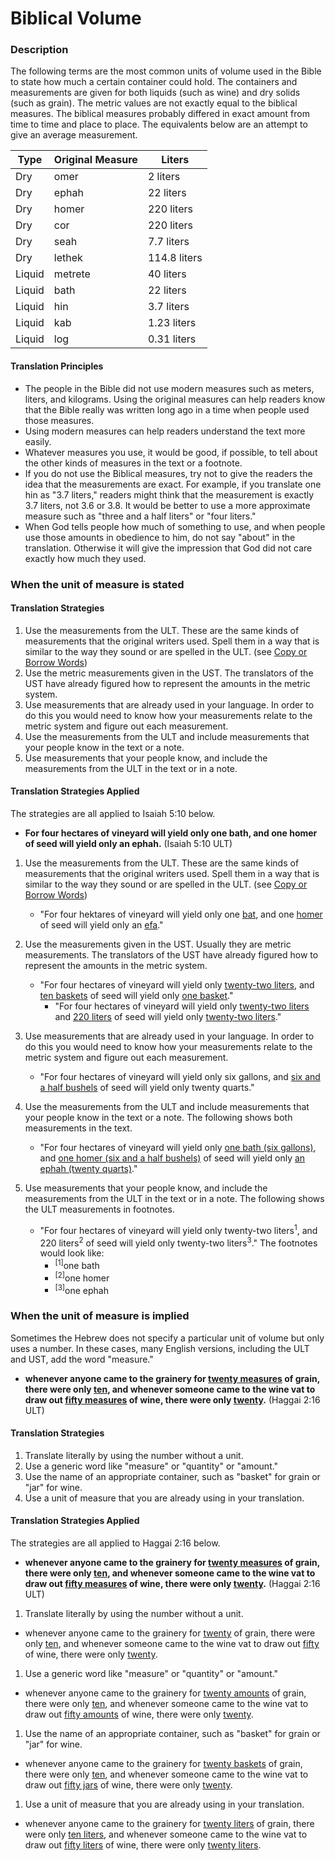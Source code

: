 # Biblical Volume #

### Description

The following terms are the most common units of volume used in the Bible to state how much a certain container could hold. The containers and measurements are given for both liquids (such as wine) and dry solids (such as grain). The metric values are not exactly equal to the biblical measures. The biblical measures probably differed in exact amount from time to time and place to place. The equivalents below are an attempt to give an average measurement.

| Type |  Original Measure |   Liters |
| -------- | -------- | -------- |
| Dry |  omer |  2 liters |
| Dry |  ephah |  22 liters |
| Dry |  homer |  220 liters |
| Dry |  cor |  220 liters |
| Dry |  seah |  7.7 liters |
| Dry |  lethek |  114.8 liters |
| Liquid |  metrete |  40 liters |
| Liquid |  bath |  22 liters |
| Liquid |  hin |  3.7 liters |
| Liquid |  kab |  1.23 liters |
| Liquid |  log |  0.31 liters |

#### Translation Principles

* The people in the Bible did not use modern measures such as meters, liters, and kilograms. Using the original measures can help readers know that the Bible really was written long ago in a time when people used those measures.
* Using modern measures can help readers understand the text more easily.
* Whatever measures you use, it would be good, if possible, to tell about the other kinds of measures in the text or a footnote.
* If you do not use the Biblical measures, try not to give the readers the idea that the measurements are exact. For example, if you translate one hin as "3.7 liters," readers might think that the measurement is exactly 3.7 liters, not 3.6 or 3.8. It would be better to use a more approximate measure such as "three and a half liters" or "four liters."
* When God tells people how much of something to use, and when people use those amounts in obedience to him, do not say "about" in the translation. Otherwise it will give the impression that God did not care exactly how much they used.

### When the unit of measure is stated

#### Translation Strategies

1. Use the measurements from the ULT. These are the same kinds of measurements that the original writers used. Spell them in a way that is similar to the way they sound or are spelled in the ULT. (see [Copy or Borrow Words](../translate-transliterate/01.md))
1. Use the metric measurements given in the UST. The translators of the UST have already figured how to represent the amounts in the metric system.
1. Use measurements that are already used in your language. In order to do this you would need to know how your measurements relate to the metric system and figure out each measurement.
1. Use the measurements from the ULT and include measurements that your people know in the text or a note.
1. Use measurements that your people know, and include the measurements from the ULT in the text or in a note.

#### Translation Strategies Applied

The strategies are all applied to Isaiah 5:10 below.

* **For four hectares of vineyard will yield only one bath, and one homer of seed will yield only an ephah.** (Isaiah 5:10 ULT)

1. Use the measurements from the ULT. These are the same kinds of measurements that the original writers used. Spell them in a way that is similar to the way they sound or are spelled in the ULT. (see [Copy or Borrow Words](../translate-transliterate/01.md))

    * "For four hektares of vineyard will yield only one <u>bat</u>, and one <u>homer</u> of seed will yield only an <u>efa</u>."

1. Use the measurements given in the UST. Usually they are metric measurements. The translators of the UST have already figured how to represent the amounts in the metric system.

    * "For four hectares of vineyard will yield only <u>twenty-two liters</u>, and <u>ten baskets</u> of seed will yield only <u>one basket</u>."
        * "For four hectares of vineyard will yield only <u>twenty-two liters</u> and <u>220 liters</u> of seed will yield only <u>twenty-two liters</u>."

1. Use measurements that are already used in your language. In order to do this you would need to know how your measurements relate to the metric system and figure out each measurement.

    * "For four hectares of vineyard will yield only six gallons, and <u>six and a half bushels</u> of seed will yield only twenty quarts."

1. Use the measurements from the ULT and include measurements that your people know in the text or a note.  The following shows both measurements in the text.

    * "For four hectares of vineyard will yield only <u>one bath (six gallons)</u>, and <u>one homer (six and a half bushels)</u> of seed will yield only <u>an ephah (twenty quarts)</u>."

1. Use measurements that your people know, and include the measurements from the ULT in the text or in a note. The following shows the ULT measurements in footnotes.

    * "For four hectares of vineyard will yield only twenty-two liters<sup>1</sup>, and 220 liters<sup>2</sup> of seed will yield only twenty-two liters<sup>3</sup>." The footnotes would look like:
        * <sup>[1]</sup>one bath
        * <sup>[2]</sup>one homer
        * <sup>[3]</sup>one ephah

### When the unit of measure is implied

Sometimes the Hebrew does not specify a particular unit of volume but only uses a number. In these cases, many English versions, including the ULT and UST, add the word "measure."

* **whenever anyone came to the grainery for <u>twenty measures</u> of grain, there were only <u>ten</u>, and whenever someone came to the wine vat to draw out <u>fifty measures</u> of wine, there were only <u>twenty</u>.** (Haggai 2:16 ULT)

#### Translation Strategies

1. Translate literally by using the number without a unit.
1. Use a generic word like "measure" or "quantity" or "amount."
1. Use the name of an appropriate container, such as "basket" for grain or "jar" for wine.
1. Use a unit of measure that you are already using in your translation.

#### Translation Strategies Applied

The strategies are all applied to Haggai 2:16 below.

* **whenever anyone came to the grainery for <u>twenty measures</u> of grain, there were only <u>ten</u>, and whenever someone came to the wine vat to draw  out <u>fifty measures</u> of wine, there were only <u>twenty</u>.** (Haggai 2:16 ULT)

1. Translate literally by using the number without a unit.

  * whenever anyone came to the grainery for <u>twenty</u> of grain, there were only <u>ten</u>, and whenever someone came to the wine vat to draw out <u>fifty</u> of wine, there were only <u>twenty</u>.

1. Use a generic word like "measure" or "quantity" or "amount."

  * whenever anyone came to the grainery for <u>twenty amounts</u> of grain, there were only <u>ten</u>, and whenever someone came to the wine vat to draw out <u>fifty amounts</u> of wine, there were only <u>twenty</u>.

1. Use the name of an appropriate container, such as "basket" for grain or "jar" for wine.

  * whenever anyone came to the grainery for <u>twenty baskets</u> of grain, there were only <u>ten</u>, and whenever someone came to the wine vat to draw out <u>fifty jars</u> of wine, there were only <u>twenty</u>.

1. Use a unit of measure that you are already using in your translation.

  * whenever anyone came to the grainery for <u>twenty liters</u> of grain, there were only <u>ten liters</u>, and whenever someone came to the wine vat to draw out <u>fifty liters</u> of wine, there were only <u>twenty liters</u>.

